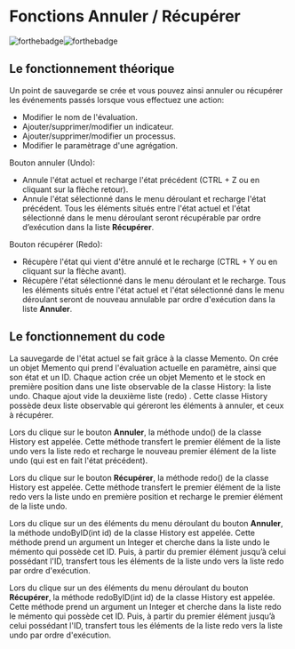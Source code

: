 # Fonctions Annuler / Récupérer
![forthebadge](https://forthebadge.com/images/badges/powered-by-coffee.svg)![forthebadge](https://forthebadge.com/images/badges/made-with-java.svg)

## Le fonctionnement théorique

Un point de sauvegarde se crée et vous pouvez ainsi annuler ou récupérer les événements passés lorsque vous effectuez une action:
- Modifier le nom de l'évaluation.
- Ajouter/supprimer/modifier un indicateur.
- Ajouter/supprimer/modifier un processus.
- Modifier le paramètrage d'une agrégation.



Bouton annuler (Undo):
- Annule l'état actuel et recharge l'état précédent (CTRL + Z ou en cliquant sur la flèche retour).
- Annule l'état sélectionné dans le menu déroulant et recharge l'état précédent.
Tous les éléments situés entre l'état actuel et l'état sélectionné dans le menu déroulant seront récupérable par ordre d’exécution dans la liste **Récupérer**.

Bouton récupérer (Redo):
- Récupère l'état qui vient d'être annulé et le recharge (CTRL + Y ou en cliquant sur la flèche avant).
- Récupère l'état sélectionné dans le menu déroulant et le recharge.
Tous les éléments situés entre l'état actuel et l'état sélectionné dans le menu déroulant seront de nouveau annulable par ordre d'exécution dans la liste **Annuler**.

## Le fonctionnement du code

 La sauvegarde de l'état actuel se fait grâce à la classe Memento.
 On crée un objet Memento qui prend l'évaluation actuelle en paramètre, ainsi que son état et un ID.
 Chaque action crée un objet Memento et le stock en première position dans une liste observable de la classe History: la liste undo. Chaque ajout vide la deuxième liste (redo) .
 Cette classe History possède deux liste observable qui géreront les éléments à annuler, et ceux à récupérer.
 
 Lors du clique sur le bouton **Annuler**, la méthode undo() de la classe History est appelée.
 Cette méthode transfert le premier élément de la liste undo vers la liste redo et recharge le nouveau premier élément de la liste undo (qui est en fait l'état précédent).

Lors du clique sur le bouton **Récupérer**, la méthode redo() de la classe History est appelée.
Cette méthode transfert le premier élément de la liste redo vers la liste undo en première position et recharge le premier élément de la liste undo.

Lors du clique sur un des éléments du menu déroulant du bouton **Annuler**, la méthode undoByID(int id) de la classe History est appelée.
Cette méthode prend un argument un Integer et cherche dans la liste undo le mémento qui possède cet ID.
Puis, à partir du premier élément jusqu’à celui possédant l'ID, transfert tous les éléments de la liste undo vers la liste redo par ordre d'exécution.

Lors du clique sur un des éléments du menu déroulant du bouton **Récupérer**, la méthode redoByID(int id) de la classe History est appelée.
Cette méthode prend un argument un Integer et cherche dans la liste redo le mémento qui possède cet ID.
Puis, à partir du premier élément jusqu’à celui possédant l'ID, transfert tous les éléments de la liste redo vers la liste undo par ordre d'exécution.
